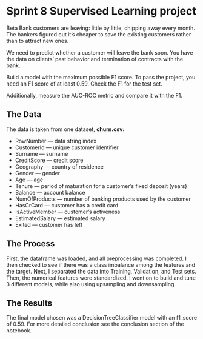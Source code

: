 # Sprint 8 Supervised Learning project
Beta Bank customers are leaving: little by little, chipping away every month. The bankers figured out it’s cheaper to save the existing customers rather than to attract new ones.

We need to predict whether a customer will leave the bank soon. You have the data on clients’ past behavior and termination of contracts with the bank.

Build a model with the maximum possible F1 score. To pass the project, you need an F1 score of at least 0.59. Check the F1 for the test set.

Additionally, measure the AUC-ROC metric and compare it with the F1.

## The Data
The data is taken from one dataset, 
**churn.csv:**
- RowNumber — data string index
- CustomerId — unique customer identifier
- Surname — surname
- CreditScore — credit score
- Geography — country of residence
- Gender — gender
- Age — age
- Tenure — period of maturation for a customer’s fixed deposit (years)
- Balance — account balance
- NumOfProducts — number of banking products used by the customer
- HasCrCard — customer has a credit card
- IsActiveMember — customer’s activeness
- EstimatedSalary — estimated salary
- Exited — сustomer has left

## The Process
First, the dataframe was loaded, and all preprocessing was completed. I then checked to see if there was a class imbalance among the features and the target. Next, I separated the data into Training, Validation, and Test sets. Then, the numerical features were standardized. I went on to build and tune 3 different models, while also using upsampling and downsampling. 

## The Results
The final model chosen was a DecisionTreeClassifier model with an f1_score of 0.59. For more detailed conclusion see the conclusion section of the notebook. 